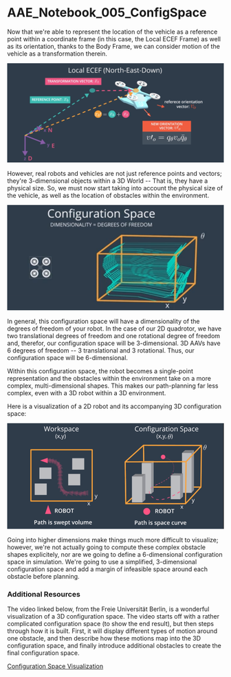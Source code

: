 # AAE_Notebook_005_ConfigSpace
Now that we're able to represent the location of the vehicle as a reference point within a coordinate frame (in this case, the Local ECEF Frame) as well as its orientation, thanks to the Body Frame, we can consider motion of the vehicle as a transformation therein.

![transformation](images/transform.png)

However, real robots and vehicles are not just reference points and vectors; they're 3-dimensional objects within a 3D World -- That is, they have a physical size. So, we must now start taking into account the physical size of the vehicle, as well as the location of obstacles within the environment.

![configspace](images/config.png)

In general, this configuration space will have a dimensionality of the degrees of freedom of your robot. In the case of our 2D quadrotor, we have two translational degrees of freedom and one rotational degree of freedom and, therefor, our configuration space will be 3-dimensional. 3D AAVs have 6 degrees of freedom -- 3 translational and 3 rotational. Thus, our configuration space will be 6-dimensional.

Within this configuration space, the robot becomes a single-point representation and the obstacles within the environment take on a more complex, multi-dimensional shapes. This makes our path-planning far less complex, even with a 3D robot within a 3D environment.

Here is a visualization of a 2D robot and its accompanying 3D configuration space:

![configvisualization](images/configvisual.png)

Going into higher dimensions make things much more difficult to visualize; however, we're not actually going to compute these complex obstacle shapes explicitely, nor are we going to define a 6-dimensional configuration space in simulation. We're going to use a simplified, 3-dimensional configuration space and add a margin of infeasible space around each obstacle before planning.

### Additional Resources
The video linked below, from the Freie Universität Berlin, is a wonderful visualization of a 3D configuration space. The video starts off with a rather complicated configuration space (to show the end result), but then steps through how it is built. First, it will display different types of motion around one obstacle, and then describe how these motions map into the 3D configuration space, and finally introduce additional obstacles to create the final configuration space.

[Configuration Space Visualization](https://www.youtube.com/watch?v=SBFwgR4K1Gk)
